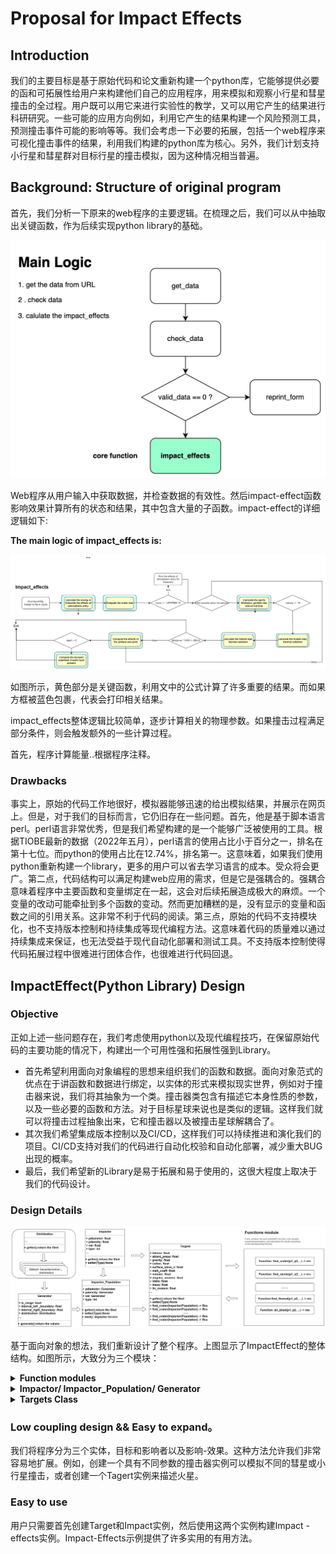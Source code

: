 # Proposal for Impact Effects

## Introduction

我们的主要目标是基于原始代码和论文重新构建一个python库，它能够提供必要的函和可拓展性给用户来构建他们自己的应用程序，用来模拟和观察小行星和彗星撞击的全过程。用户既可以用它来进行实验性的教学，又可以用它产生的结果进行科研研究。一些可能的应用方向例如，利用它产生的结果构建一个风险预测工具，预测撞击事件可能的影响等等。我们会考虑一下必要的拓展，包括一个web程序来可视化撞击事件的结果，利用我们构建的python库为核心。另外，我们计划支持小行星和彗星群对目标行星的撞击模拟，因为这种情况相当普遍。

## Background: Structure of original program

首先，我们分析一下原来的web程序的主要逻辑。在梳理之后，我们可以从中抽取出关键函数，作为后续实现python library的基础。

![overall](../img/overall2.jpeg)

Web程序从用户输入中获取数据，并检查数据的有效性。然后impact-effect函数影响效果计算所有的状态和结果，其中包含大量的子函数。impact-effect的详细逻辑如下: 

**The main logic of impact_effects is:**

![](../img/Flowchart.jpg)

如图所示，黄色部分是关键函数，利用文中的公式计算了许多重要的结果。而如果方框被蓝色包裹，代表会打印相关结果。

impact_effects整体逻辑比较简单，逐步计算相关的物理参数。如果撞击过程满足部分条件，则会触发额外的一些计算过程。

首先，程序计算能量..根据程序注释。

### Drawbacks

事实上，原始的代码工作地很好，模拟器能够迅速的给出模拟结果，并展示在网页上。但是，对于我们的目标而言，它仍旧存在一些问题。首先，他是基于脚本语言perl。perl语言非常优秀，但是我们希望构建的是一个能够广泛被使用的工具。根据TIOBE最新的数据（2022年五月），perl语言的使用占比小于百分之一，排名在第十七位。而python的使用占比在12.74%，排名第一。这意味着，如果我们使用python重新构建一个library，更多的用户可以省去学习语言的成本。受众将会更广。第二点，代码结构可以满足构建web应用的需求，但是它是强耦合的。强耦合意味着程序中主要函数和变量绑定在一起，这会对后续拓展造成极大的麻烦。一个变量的改动可能牵扯到多个函数的变动。然而更加糟糕的是，没有显示的变量和函数之间的引用关系。这非常不利于代码的阅读。第三点，原始的代码不支持模块化，也不支持版本控制和持续集成等现代编程方法。这意味着代码的质量难以通过持续集成来保证，也无法受益于现代自动化部署和测试工具。不支持版本控制使得代码拓展过程中很难进行团体合作，也很难进行代码回退。

## ImpactEffect(Python Library) Design

### Objective

正如上述一些问题存在，我们考虑使用python以及现代编程技巧，在保留原始代码的主要功能的情况下，构建出一个可用性强和拓展性强到Library。
- 首先希望利用面向对象编程的思想来组织我们的函数和数据。面向对象范式的优点在于讲函数和数据进行绑定，以实体的形式来模拟现实世界，例如对于撞击器来说，我们将其抽象为一个类。撞击器类包含有描述它本身性质的参数，以及一些必要的函数和方法。对于目标星球来说也是类似的逻辑。这样我们就可以将撞击过程抽象出来，它和撞击器以及被撞击星球解耦合了。
- 其次我们希望集成版本控制以及CI/CD，这样我们可以持续推进和演化我们的项目。CI/CD支持对我们的代码进行自动化校验和自动化部署，减少重大BUG出现的概率。
- 最后，我们希望新的Library是易于拓展和易于使用的，这很大程度上取决于我们的代码设计。

### Design Details

![](../img/pythonLibraryStructure.jpg)

基于面向对象的想法，我们重新设计了整个程序。上图显示了ImpactEffect的整体结构。如图所示，大致分为三个模块：

<details>
<summary><strong>Function modules</strong></summary>
函数模块内遵循函数式设计，包含了所有核心的计算函数。其中每一个函数，都只接受数值化的参数，并返回数值化的结果。实现的时候，要尽量保证函数的原子化，即函数之间不存在相互依赖关系。这样原子化的设计，使得这部分的耦合度非常低，有利于后续拓展新的计算函数。

```python
def find_crater(p1, p2, p3):
    # ...
    return r1, r2, r3

def find_ejecta(p1, p2, p3):
    # ...
    return r1, r2, r3

###### etc...

```
</details>

<details>
<summary><strong>Impactor/ Impactor_Population/ Generator</strong></summary>

这一部分较为复杂，包含有多个耦合的类。设计方案如下

</details>

<details>
<summary><strong>Targets Class</strong></summary>

Targets 承载了主要功能以及对外接口。构造函数的参数为用户传入的关于目标星球的相关参数。

</details>



### Low coupling design && Easy to expand。

我们将程序分为三个实体，目标和影响者以及影响-效果。这种方法允许我们非常容易地扩展。例如，创建一个具有不同参数的撞击器实例可以模拟不同的彗星或小行星撞击，或者创建一个Tagert实例来描述火星。

### Easy to use

用户只需要首先创建Target和Impact实例，然后使用这两个实例构建Impact - effects实例。Impact-Effects示例提供了许多实用的有用方法。